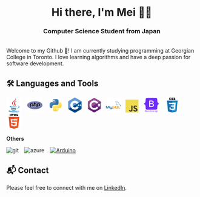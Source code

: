 <h1 align="center">Hi there, I'm Mei 🙋‍♀️  </h1>
<h3 align="center">Computer Science Student from Japan </h3>
<br>
Welcome to my Github 👋!
I am currently studying programming at Georgian College in Toronto. I love learning algorithms and have a deep passion for software development.

## 🛠 Languages and Tools
<p align="left">
<!-- Java -->
<img src="https://raw.githubusercontent.com/devicons/devicon/master/icons/java/java-original.svg" alt="java" width="40" height="40"/> &ensp;
<!--php -->
<img src="https://raw.githubusercontent.com/devicons/devicon/master/icons/php/php-original.svg" alt="php" width="40" height="40"/> &ensp;
<!-- python-->
<img src="https://raw.githubusercontent.com/devicons/devicon/master/icons/python/python-original.svg" alt="python" width="40" height="40"/>&ensp;
<!--C++ -->
<img src="https://raw.githubusercontent.com/devicons/devicon/master/icons/cplusplus/cplusplus-original.svg" alt="cplusplus" width="40" height="40"/>&ensp;
<!--C# -->
<img src="https://raw.githubusercontent.com/devicons/devicon/master/icons/csharp/csharp-original.svg" alt="csharp" width="40" height="40"/>&ensp;
<!-- mysql-->
<img src="https://raw.githubusercontent.com/devicons/devicon/master/icons/mysql/mysql-original-wordmark.svg" alt="mysql" width="40" height="40"/>&ensp;
<!-- JS-->
 <img src="https://raw.githubusercontent.com/devicons/devicon/master/icons/javascript/javascript-original.svg" alt="javascript" width="35" height="35"/> &ensp;
<!-- boostrap-->
<img src="https://raw.githubusercontent.com/devicons/devicon/master/icons/bootstrap/bootstrap-plain-wordmark.svg" alt="bootstrap" width="40" height="40"/> &ensp;
<!-- CSS -->
<img src="https://raw.githubusercontent.com/devicons/devicon/master/icons/css3/css3-original-wordmark.svg" alt="css3" width="40" height="40"/> &ensp;
<!-- html-->
<img src="https://raw.githubusercontent.com/devicons/devicon/master/icons/html5/html5-original-wordmark.svg" alt="html5" width="40" height="40"/> &ensp;
</p>

**Others**
<p align="left">
<!--Git-->
<img src="https://www.vectorlogo.zone/logos/git-scm/git-scm-icon.svg" alt="git" width="40" height="40"/> &ensp;
<!--Azure-->
<img src="https://www.vectorlogo.zone/logos/microsoft_azure/microsoft_azure-icon.svg" alt="azure" width="40" height="40"/> &ensp;
<!--Arduino -->
<a href="https://www.arduino.cc/" target="_blank" rel="no-referrer"> <img src="https://cdn.worldvectorlogo.com/logos/arduino-1.svg" alt="Arduino" width="40" height="40"/> </a> 
</p>

## 📬 Contact 
Please feel free to connect with me on [LinkedIn](www.linkedin.com/in/mei-hirata).



<!--
**IanTeddy/IanTeddy** is a ✨ _special_ ✨ repository because its `README.md` (this file) appears on your GitHub profile.

Here are some ideas to get you started:
- 🔭 I’m currently working on ...
- 🌱 I’m currently learning ...
- 👯 I’m looking to collaborate on ...
- 🤔 I’m looking for help with ...
- 💬 Ask me about ...
- 📫 How to reach me: ...
- 😄 Pronouns: ...
- ⚡ Fun fact: ...
-->
